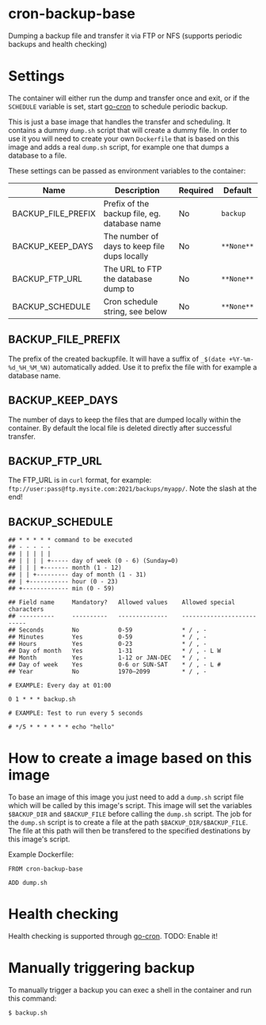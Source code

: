 # cron-backup-base

Dumping a backup file and transfer it via FTP or NFS (supports periodic backups and health checking)

# Settings

The container will either run the dump and transfer once and exit, or if the `SCHEDULE` variable is set, start [go-cron](https://github.com/odise/go-cron/releases) to schedule periodic backup.

This is just a base image that handles the transfer and scheduling. It contains a dummy `dump.sh` script that will create a dummy file. In order to use it you will need to create your own `Dockerfile` that is based on this image and adds a real `dump.sh` script, for example one that dumps a database to a file.

These settings can be passed as environment variables to the container:

| Name                      | Description                                  | Required | Default              |
| ------------------------- | -------------------------------------------- | ---------|---------- |
| BACKUP_FILE_PREFIX        | Prefix of the backup file, eg. database name | No       | `backup` |
| BACKUP_KEEP_DAYS          | The number of days to keep file dups locally | No       | `**None**` |
| BACKUP_FTP_URL            | The URL to FTP the database dump to          | No       | `**None**` |
| BACKUP_SCHEDULE           | Cron schedule string, see below              | No       | `**None**` |

## BACKUP_FILE_PREFIX

The prefix of the created backupfile. It will have a suffix of `_$(date +%Y-%m-%d_%H_%M_%N)` automatically added. Use it to prefix the file with for example a database name.

## BACKUP_KEEP_DAYS

The number of days to keep the files that are dumped locally within the container. By default the local file is deleted directly after successful transfer.

## BACKUP_FTP_URL

The FTP_URL is in `curl` format, for example: `ftp://user:pass@ftp.mysite.com:2021/backups/myapp/`. Note the slash at the end!

## BACKUP_SCHEDULE

```
## * * * * * command to be executed
## - - - - -
## | | | | |
## | | | | +----- day of week (0 - 6) (Sunday=0)
## | | | +------- month (1 - 12)
## | | +--------- day of month (1 - 31)
## | +----------- hour (0 - 23)
## +------------- min (0 - 59)

## Field name     Mandatory?   Allowed values    Allowed special characters
## ----------     ----------   --------------    --------------------------
## Seconds        No           0-59              * / , -
## Minutes        Yes          0-59              * / , -
## Hours          Yes          0-23              * / , -
## Day of month   Yes          1-31              * / , - L W
## Month          Yes          1-12 or JAN-DEC   * / , -
## Day of week    Yes          0-6 or SUN-SAT    * / , - L #
## Year           No           1970–2099         * / , -

# EXAMPLE: Every day at 01:00

0 1 * * * backup.sh

# EXAMPLE: Test to run every 5 seconds

# */5 * * * * * * echo "hello"
```

# How to create a image based on this image

To base an image of this image you just need to add a `dump.sh` script file which will be called by this image's script. This image will set the variables `$BACKUP_DIR` and `$BACKUP_FILE` before calling the `dump.sh` script. The job for the `dump.sh` script is to create a file at the path `$BACKUP_DIR/$BACKUP_FILE`. The file at this path will then be transfered to the specified destinations by this image's script.

Example Dockerfile:

```
FROM cron-backup-base

ADD dump.sh
```

# Health checking

Health checking is supported through [go-cron](https://github.com/odise/go-cron/releases). TODO: Enable it!

# Manually triggering backup

To manually trigger a backup you can exec a shell in the container and run this command:

```
$ backup.sh
```

